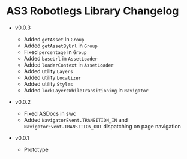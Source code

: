 # AS3 Robotlegs Library Changelog

* v0.0.3
	* Added `getAsset` in `Group`
	* Added `getAssetByUrl` in `Group`
	* Fixed `percentage` in `Group`
	* Added `baseUrl` in `AssetLoader`
	* Added `loaderContext` in `AssetLoader`
	* Added utility `Layers`
	* Added utility `Localizer`
	* Added utility `Styles`
	* Added `lockLayersWhileTransitioning` in `Navigator`
* v0.0.2
	* Fixed ASDocs in swc
	* Added `NavigatorEvent.TRANSITION_IN` and `NavigatorEvent.TRANSITION_OUT` dispatching on page navigation

* v0.0.1
	* Prototype